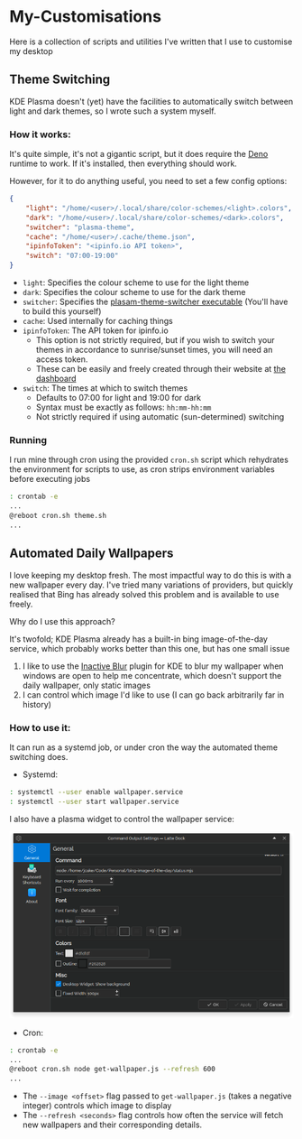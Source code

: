 # My-Customisations
Here is a collection of scripts and utilities I've written that I use to customise my desktop

## Theme Switching

KDE Plasma doesn't (yet) have the facilities to automatically switch between light and dark themes, so I wrote such a system myself.

### How it works:

It's quite simple, it's not a gigantic script, but it does require the [Deno](https://deno.land) runtime to work. If it's installed, then everything should work.

However, for it to do anything useful, you need to set a few config options:

```json ~/.config/theme.json
{
	"light": "/home/<user>/.local/share/color-schemes/<light>.colors",
	"dark": "/home/<user>/.local/share/color-schemes/<dark>.colors",
	"switcher": "plasma-theme",
	"cache": "/home/<user>/.cache/theme.json",
	"ipinfoToken": "<ipinfo.io API token>",
	"switch": "07:00-19:00"
}
```

* `light`: Specifies the colour scheme to use for the light theme
* `dark`: Specifies the colour scheme to use for the dark theme
* `switcher`: Specifies the [plasam-theme-switcher executable](https://github.com/maldoinc/plasma-theme-switcher) (You'll have to build this yourself)
* `cache`: Used internally for caching things
* `ipinfoToken`: The API token for ipinfo.io
	- This option is not strictly required, but if you wish to switch your themes in accordance to sunrise/sunset times, you will need an access token.
	- These can be easily and freely created through their website at [the dashboard](https://ipinfo.io/account/token)
* `switch`: The times at which to switch themes
	- Defaults to 07:00 for light and 19:00 for dark
	- Syntax must be exactly as follows:
		`hh:mm-hh:mm`
	- Not strictly required if using automatic (sun-determined) switching

### Running

I run mine through cron using the provided `cron.sh` script which rehydrates the environment for scripts to use, as cron strips environment variables before executing jobs

```bash
: crontab -e
...
@reboot	cron.sh theme.sh
...
```

## Automated Daily Wallpapers

I love keeping my desktop fresh. The most impactful way to do this is with a new wallpaper every day. I've tried many variations of providers, but quickly realised that Bing has already solved this problem and is available to use freely.

Why do I use this approach?

It's twofold; KDE Plasma already has a built-in bing image-of-the-day service, which probably works better than this one, but has one small issue

1. I like to use the [Inactive Blur](https://store.kde.org/p/1206340/) plugin for KDE to blur my wallpaper when windows are open to help me concentrate, which doesn't support the daily wallpaper, only static images
2. I can control which image I'd like to use (I can go back arbitrarily far in history)

### How to use it:

It can run as a systemd job, or under cron the way the automated theme switching does.

* Systemd:
```bash
: systemctl --user enable wallpaper.service
: systemctl --user start wallpaper.service
```

I also have a plasma widget to control the wallpaper service:

![The _Command Output Settings_ window shows how I configure my wallpaper from my desktop, as well as giving a description of the image, provided by Bing.](./res/Screenshot_20230126_012944.png)

* Cron:
```bash
: crontab -e
...
@reboot	cron.sh node get-wallpaper.js --refresh 600
...
```

* The `--image <offset>` flag passed to `get-wallpaper.js` (takes a negative integer) controls which image to display
* The `--refresh <seconds>` flag controls how often the service will fetch new wallpapers and their corresponding details. 

